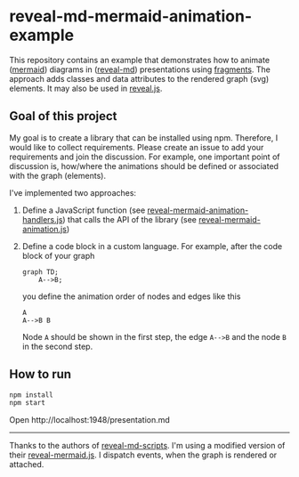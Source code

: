 # reveal-md-mermaid-animation-example
This repository contains an example that demonstrates how to animate
([mermaid]) diagrams in ([reveal-md]) presentations using [fragments].
The approach adds classes and data attributes to the rendered graph (svg)
elements. It may also be used in [reveal.js].

[mermaid]: https://github.com/mermaid-js/mermaid
[reveal-md]: https://github.com/webpro/reveal-md
[fragments]: https://revealjs.com/fragments/
[reveal.js]: https://revealjs.com/

## Goal of this project

My goal is to create a library that can be installed using npm.
Therefore, I would like to collect requirements.
Please create an issue to add your requirements and join the discussion.
For example, one important point of discussion is, how/where the animations
should be defined or associated with the graph (elements).

I've implemented two approaches:
1. Define a JavaScript function (see
   [reveal-mermaid-animation-handlers.js](./reveal-mermaid-animation-handlers.js))
   that calls the API of the library (see
   [reveal-mermaid-animation.js](./lib/reveal-mermaid-animation.js))
2. Define a code block in a custom language. For example, after the code block
   of your graph
   
   ```mermaid
   graph TD;
       A-->B;
   ```
    
   you define the animation order of nodes and edges like this   
    
   ```mermaid-animation
   A
   A-->B B
   ```
    
   Node `A` should be shown in the first step,
   the edge `A-->B` and the node `B` in the second step.

## How to run
```bash
npm install
npm start
```

Open http://localhost:1948/presentation.md

---

Thanks to the authors of [reveal-md-scripts]. I'm using a modified version
of their [reveal-mermaid.js]. I dispatch events, when the graph is rendered
or attached.

[reveal-md-scripts]: https://github.com/amra/reveal-md-scripts
[reveal-mermaid.js]: https://github.com/amra/reveal-md-scripts/blob/f7cf21ecb3bb959c3c17a12a57fbc03e9addb24f/mermaidjs/reveal-mermaid.js
